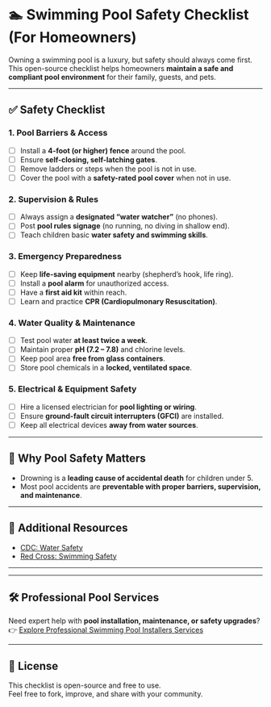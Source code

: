 # 🏊 Swimming Pool Safety Checklist (For Homeowners)

Owning a swimming pool is a luxury, but safety should always come first.  
This open-source checklist helps homeowners **maintain a safe and compliant pool environment** for their family, guests, and pets.  

---

## ✅ Safety Checklist

### 1. Pool Barriers & Access
- [ ] Install a **4-foot (or higher) fence** around the pool.  
- [ ] Ensure **self-closing, self-latching gates**.  
- [ ] Remove ladders or steps when the pool is not in use.  
- [ ] Cover the pool with a **safety-rated pool cover** when not in use.  

### 2. Supervision & Rules
- [ ] Always assign a **designated “water watcher”** (no phones).  
- [ ] Post **pool rules signage** (no running, no diving in shallow end).  
- [ ] Teach children basic **water safety and swimming skills**.  

### 3. Emergency Preparedness
- [ ] Keep **life-saving equipment** nearby (shepherd’s hook, life ring).  
- [ ] Install a **pool alarm** for unauthorized access.  
- [ ] Have a **first aid kit** within reach.  
- [ ] Learn and practice **CPR (Cardiopulmonary Resuscitation)**.  

### 4. Water Quality & Maintenance
- [ ] Test pool water **at least twice a week**.  
- [ ] Maintain proper **pH (7.2 – 7.8)** and chlorine levels.  
- [ ] Keep pool area **free from glass containers**.  
- [ ] Store pool chemicals in a **locked, ventilated space**.  

### 5. Electrical & Equipment Safety
- [ ] Hire a licensed electrician for **pool lighting or wiring**.  
- [ ] Ensure **ground-fault circuit interrupters (GFCI)** are installed.  
- [ ] Keep all electrical devices **away from water sources**.  

---

## 📌 Why Pool Safety Matters
- Drowning is a **leading cause of accidental death** for children under 5.  
- Most pool accidents are **preventable with proper barriers, supervision, and maintenance**.  

---

## 🔗 Additional Resources
- [CDC: Water Safety](https://www.cdc.gov/drowning/prevention)  
- [Red Cross: Swimming Safety](https://www.redcross.org/get-help/how-to-prepare-for-emergencies/types-of-emergencies/water-safety.html)  

---

---

## 🛠 Professional Pool Services
Need expert help with **pool installation, maintenance, or safety upgrades**?  
👉 [Explore Professional Swimming Pool Installers Services]([https://www.yourwebsite.com/swimming-pool-installers](https://premierbuilders.us/contractors/detroit-mi/swimming-pool-installers))  

---

## 📄 License
This checklist is open-source and free to use.  
Feel free to fork, improve, and share with your community.  
